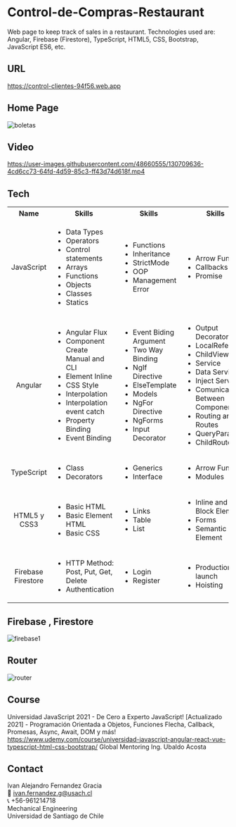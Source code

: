 # Control-de-Compras-Restaurant
Web page to keep track of sales in a restaurant. Technologies used are: Angular, Firebase (Firestore), TypeScript, HTML5, CSS, Bootstrap, JavaScript ES6, etc.

<!-- Image -->
## URL
https://control-clientes-94f56.web.app

<!-- Image -->
## Home Page
![boletas](https://user-images.githubusercontent.com/48660555/130709732-1f33d60a-549a-44c4-9b8b-574ba5292fd4.png)

<!-- Video -->
## Video
https://user-images.githubusercontent.com/48660555/130709636-4cd6cc73-64fd-4d59-85c3-ff43d74d618f.mp4

<!-- Tech -->
## Tech
<table>
  <tbody>
    <tr>
      <th align="center">Name</th>
      <th align="center">Skills</th>
      <th align="center">Skills</th>
       <th align="center">Skills</th>
    </tr>
    <tr>
      <td align="center">JavaScript</td>
      <td>
        <ul>
          <li>Data Types</li>
          <li>Operators</li>
           <li>Control statements</li>
          <li>Arrays </li>
          <li>Functions</li>
          <li>Objects</li>
           <li>Classes</li>
          <li>Statics</li>
        </ul>
      </td>
      <td>
        <ul>
          <li>Functions</li>
          <li>Inheritance</li>
           <li>StrictMode</li>
          <li>OOP</li>
          <li>Management Error</li>
        </ul>
      </td>
      <td>
         <ul>
          <li>Arrow Function</li>
          <li>Callbacks</li>
           <li>Promise</li>
         </ul>
      </td>
    </tr>
    <tr>
      <td align="center">Angular</td>
      <td>
        <ul>
          <li>Angular Flux</li>
          <li>Component Create Manual and CLI</li>
           <li>Element Inline</li>
          <li>CSS Style</li>
          <li>Interpolation</li>
          <li>Interpolation event catch</li>
           <li>Property Binding</li>
          <li>Event Binding</li>
        </ul>
      </td>
      <td>
        <ul>
          <li>Event Biding Argument</li>
          <li>Two Way Binding</li>
           <li>NgIf Directive</li>
          <li>ElseTemplate</li>
          <li>Models</li>
           <li>NgFor Directive</li>
          <li>NgForms</li>
           <li>Input Decorator</li>
        </ul>
      </td>
      <td>
        <ul>
           <li>Output Decorator</li>
          <li>LocalReference</li>
           <li>ChildView</li>
          <li>Service</li>
          <li>Data Service</li>
           <li>Inject Service</li>
          <li>Comunication Between Component</li>
           <li>Routing and Routes</li>
           <li>QueryParams</li>
           <li>ChildRoute</li>
        </ul>
      </td>
    </tr>
    <tr>
      <td align="center">TypeScript</td>
      <td>
        <ul>
           <li>Class</li>
          <li>Decorators</li>
        </ul>
      </td>
      <td>
        <ul>
          <li>Generics</li>
          <li>Interface</li>
        </ul>
      </td>
      <td>
        <ul>
          <li>Arrow Function</li>
          <li>Modules</li>
        </ul>
      </td>
    </tr>
    <tr>
      <td align="center">HTML5 y CSS3</td>
      <td>
        <ul>
          <li>Basic HTML</li>
          <li>Basic Element HTML</li>
          <li>Basic CSS </li>
        </ul>
      </td>
      <td>
        <ul>
          <li>Links</li>
          <li>Table</li>
          <li>List</li>
        </ul>
      </td>
      <td>
        <ul>
          <li>Inline and Block Element</li>
          <li>Forms</li>
          <li>Semantic Element</li>
        </ul>
      </td>
    </tr>
    <tr>
      <td align="center">Firebase Firestore</td>
      <td>
        <ul>
          <li>HTTP Method: Post, Put, Get, Delete</li>
          <li>Authentication</li>
        </ul>
              </td>
            <td>
        <ul>
          <li>Login</li>
          <li>Register</li>
        </ul>
              </td>
            <td>
        <ul>
          <li>Production launch</li>
          <li>Hoisting</li>
        </ul>
      </td>
    </tr>
  </tbody>
</table>

<!-- Tech -->
## Firebase , Firestore
![firebase1](https://user-images.githubusercontent.com/48660555/130709936-26a5f78e-7e65-4e37-b93d-5f389c362348.png)

<!-- Tech -->
## Router
![router](https://user-images.githubusercontent.com/48660555/130709958-7e560106-4eac-45e5-9fa6-f2a28eac39f0.png)



<!-- CONTACT -->
## Course
Universidad JavaScript 2021 - De Cero a Experto JavaScript!
[Actualizado 2021] - Programación Orientada a Objetos, Funciones Flecha, Callback, Promesas, Async, Await, DOM y más!
https://www.udemy.com/course/universidad-javascript-angular-react-vue-typescript-html-css-bootstrap/
Global Mentoring Ing. Ubaldo Acosta

<!-- CONTACT -->
## Contact
Ivan Alejandro Fernandez Gracia  
:email: ivan.fernandez.g@usach.cl  
:telephone_receiver: +56-961214718  
Mechanical Engineering  
Universidad de Santiago de Chile

